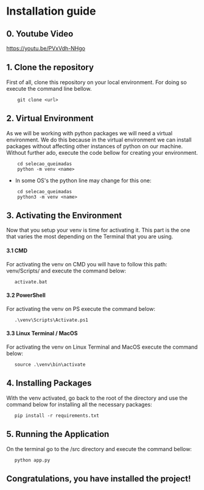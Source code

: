 # Installation guide

## 0. Youtube Video
https://youtu.be/PVxVdh-NHgo

## 1. Clone the repository
First of all, clone this repository on your local environment. For doing so execute the command line bellow.

```console
    git clone <url>
```

## 2. Virtual Environment
As we will be working with python packages we will need a virtual environment. We do this because in the virtual environment we can install packages without affecting other instances of python on our machine.
Without further ado, execute the code bellow for creating your environment.

```console
    cd selecao_queimadas
    python -m venv <name>
```

- In some OS's the python line may change for this one:
```console
    cd selecao_queimadas
    python3 -m venv <name>
```

## 3. Activating the Environment
Now that you setup your venv is time for activating it. This part is the one that varies the most depending on the Terminal that you are using.

#### 3.1 CMD
For activating the venv on CMD you will have to follow this path: venv/Scripts/ and execute the command below:

```console
   activate.bat
```

#### 3.2 PowerShell
For activating the venv on PS execute the command below:

```console
   .\venv\Scripts\Activate.ps1
```

#### 3.3 Linux Terminal / MacOS
For activating the venv on Linux Terminal and MacOS execute the command below:

```console
   source .\venv\bin\activate
```

## 4. Installing Packages
With the venv activated, go back to the root of the directory and use the command below for installing all the necessary packages:

```console
   pip install -r requirements.txt
```

## 5. Running the Application
On the terminal go to the /src directory and execute the command bellow:

```console
   python app.py
```

## Congratulations, you have installed the project!